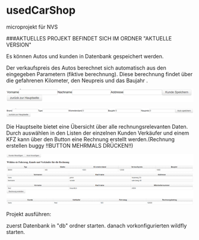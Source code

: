 # usedCarShop
microprojekt für NVS

###AKTUELLES PROJEKT BEFINDET SICH IM ORDNER "AKTUELLE VERSION"



Es können Autos und kunden in Datenbank gespeichert werden.

Der verkaufspreis des Autos berechnet sich automatisch aus den eingegeben Parametern (fiktive berechnung). Diese berechnung findet über die gefahrenen Kilometer, den Neupreis und das Baujahr .

![kundespeichern](./images\kundespeichern.PNG)

![autospeichern](./images\autospeichern.PNG)

Die Hauptseite bietet eine Übersicht über alle rechnungsrelevanten Daten. Durch auswählen in den Listen der einzelnen Kunden Verkäufer und einem KFZ kann über den Button eine Rechnung erstellt werden.(Rechnung erstellen buggy !!BUTTON MEHRMALS DRÜCKEN!!)

![main view](./images\mainview.PNG)



Projekt ausführen:

zuerst Datenbank in "db" ordner starten. 
danach vorkonfigurierten wildfly starten.
